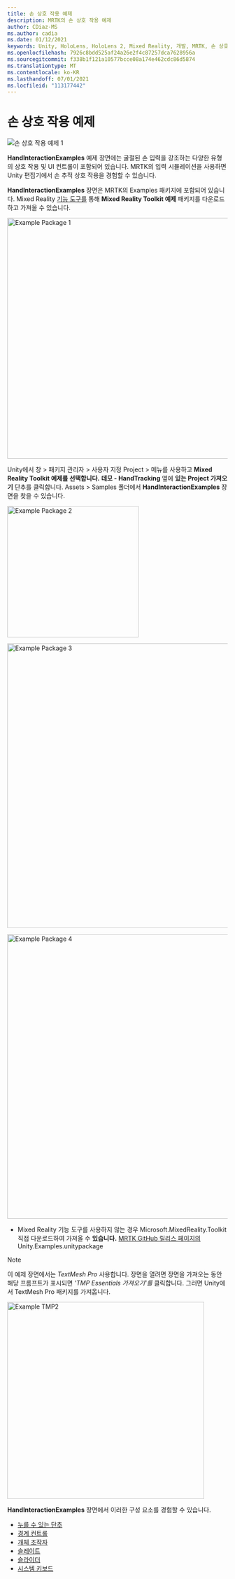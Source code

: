 ```yaml
---
title: 손 상호 작용 예제
description: MRTK의 손 상호 작용 예제
author: CDiaz-MS
ms.author: cadia
ms.date: 01/12/2021
keywords: Unity, HoloLens, HoloLens 2, Mixed Reality, 개발, MRTK, 손 상호 작용, 경계 컨트롤, 누를 수 있는 단추,
ms.openlocfilehash: 7926c8bdd525af24a26e2f4c87257dca7628956a
ms.sourcegitcommit: f338b1f121a10577bcce08a174e462cdc86d5874
ms.translationtype: MT
ms.contentlocale: ko-KR
ms.lasthandoff: 07/01/2021
ms.locfileid: "113177442"
---
```

# <a name="hand-interaction-examples"></a>손 상호 작용 예제

![손 상호 작용 예제 1](../images/hand-interaction-examples/MRTK_HandInteractionExamples.png)

**HandInteractionExamples** 예제 장면에는 굴절된 손 입력을 강조하는 다양한 유형의 상호 작용 및 UI 컨트롤이 포함되어 있습니다. MRTK의 입력 시뮬레이션을 사용하면 Unity 편집기에서 손 추적 상호 작용을 경험할 수 있습니다. 

**HandInteractionExamples** 장면은 MRTK의 Examples 패키지에 포함되어 있습니다. Mixed Reality [기능 도구를](/windows/mixed-reality/develop/unity/welcome-to-mr-feature-tool) 통해 **Mixed Reality Toolkit 예제** 패키지를 다운로드하고 가져올 수 있습니다.

<img src="../images/hand-interaction-examples/MRTK_Examples_Package_MRFT.png" width="550" alt="Example Package 1"><br/>

Unity에서 창 > 패키지 관리자 > 사용자 지정 Project > 메뉴를 사용하고 **Mixed Reality Toolkit 예제를 선택합니다.** **데모 - HandTracking** 옆에 **있는 Project 가져오기** 단추를 클릭합니다. Assets > Samples 폴더에서 **HandInteractionExamples** 장면을 찾을 수 있습니다.

<img src="../images/hand-interaction-examples/MRTK_Examples_Package_2.png" width="300" alt="Example Package 2"><br/>

<img src="../images/hand-interaction-examples/MRTK_Examples_Package_3.png" width="650" alt="Example Package 3"><br/>

<img src="../images/hand-interaction-examples/MRTK_Examples_Package_4.png" width="650" alt="Example Package 4"><br/>

* Mixed Reality 기능 도구를 사용하지 않는 경우 Microsoft.MixedReality.Toolkit 직접 다운로드하여 가져올 수 **있습니다.** [MRTK GitHub 릴리스 페이지의](https://github.com/microsoft/MixedRealityToolkit-Unity/releases) Unity.Examples.unitypackage

> [!NOTE]
> 이 예제 장면에서는 *TextMesh Pro* 사용합니다. 장면을 열려면 장면을 가져오는 동안 해당 프롬프트가 표시되면 *'TMP Essentials 가져오기'를* 클릭합니다. 그러면 Unity에서 TextMesh Pro 패키지를 가져옵니다.

<img src="../images/hand-interaction-examples/MRTK_Examples_TMP2.png" width="450" alt="Example TMP2">



**HandInteractionExamples** 장면에서 이러한 구성 요소를 경험할 수 있습니다.

- [누를 수 있는 단추](../ux-building-blocks/button.md)
- [경계 컨트롤](../ux-building-blocks/bounds-control.md)
- [개체 조작자](../ux-building-blocks/object-manipulator.md)
- [슬레이트](../ux-building-blocks/slate.md)
- [슬라이더](../ux-building-blocks/sliders.md)
- [시스템 키보드](../ux-building-blocks/system-keyboard.md)
